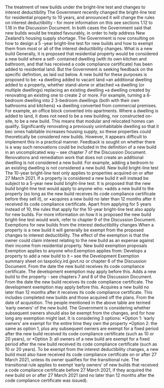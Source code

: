 The treatment of new builds under the bright-line test and changes to interest deductibility The Government recently changed the bright-line test for residential property to 10 years, and announced it will change the rules on interest deductibility - for more information on this see sections 1.12 to 1.16 in the Discussion Document. In both cases the Government said that new builds would be treated favourably, in order to help address New Zealand’s housing supply shortage. The Government is now consulting on how to design a 5 -year bright-line test for new builds and how to exempt them from most or all of the interest deductibility changes. What is a new build Generally, it is proposed that residential property would be considered a new build where a self- contained dwelling (with its own kitchen and bathroom, and that has received a code compliance certificate) has been added to residential land. But the Government is seeking feedback on the specific definition, as laid out below. A new build for these purposes is proposed to be: •a dwelling added to vacant land •an additional dwelling added to a property, whether stand-alone or attached •a dwelling (or multiple dwellings) replacing an existing dwelling •a dwelling created by renovating an existing one to create 2 or more. For example, turning a 6- bedroom dwelling into 2 3-bedroom dwellings (both with their own bathrooms and kitchens) •a dwelling converted from commercial premises. For example, an office block converted into apartments. Where a dwelling is added to land, it does not need to be a new building, nor constructed on-site, to be a new build. This means that modular and relocated homes can qualify. Significantly renovating a previously uninhabitable dwelling so that it bec omes habitable increases housing supply, so these properties could theoretically be considered new builds. However, it appears difficult to implement this in a practical manner. Feedback is sought on whether there is a way such renovations could be included in the definition of a new build in an uncomplicated way – see chapter 7 of the Discussion Document. Renovations and remediation work that does not create an additional dwelling is not considered a new build. For example, adding a bedroom to an existing dwelling is not considered a new build. New build bright-line test The 10-year bright-line test only applies to properties acquired on or after 27 March 2021. If a property is considered a new build it will instead be subject to a 5-year new build bright-line test. It is proposed that the new build bright-line test would apply to anyone who: •adds a new build to the property (so long as the new build receives its code compliance certificate before they sell it), or •acquires a new build no later than 12 months after it received its code compliance certificate. Apart from applying for 5 years instead of 10, the rules that apply for the 10-year bright-line test also apply for new builds. For more information on how it is proposed the new build bright-line test would work, refer to chapter 9 of the Discussion Document. Exemptions for new builds from the interest deductibility changes When a property is a new build it will generally be exempt from the proposed changes to interest deductibility. The effect of the exemption is that the owner could claim interest relating to the new build as an expense against their income from residential property. New build exemption proposals Exemption applies to anyone who:Exemption applies from: Develops a property to add a new build to it – see the Development Exemption summary sheet on taxpolicy.ird.govt.nz or chapter 6 of the Discussion Document. From the date the new build receives its code compliance certificate. The development exemption may apply before this. Adds a new build to the property - see chapters 7 and 8 of the Discussion Document. From the date the new build receives its code compliance certificate. The development exemption may apply before this. Acquires a new build no later than 12 months after it receives its code compliance certificate. This includes completed new builds and those acquired off the plans. From the date of acquisition. The people mentioned in the above table are termed ‘early owners’ of the new build. The Government is considering whether subsequent owners should also be exempt from the changes, and for how long any exemption might last. It is considering 3 options: •Option 1: ‘early owners’ are exempt for the entire time they own the property •Option 2: the same as option 1, plus any subsequent owners are exempt for a fixed period after the new build received its code compliance certificate (such as 10 or 20 years), or •Option 3: all owners of a new build are exempt for a fixed period after the new build received its code compliance certificate (such as 10 or 20 years). To be exempt from the interest deductibility changes, a new build must also have received its code compliance certificate on or after 27 March 2021, unless its owner qualifies for the transitional rule. The transitional rule applies to exempt ‘early owners’ of new builds that received a code compliance certificate before 27 March 2021, if they acquired the new build on or after 27 March 2021 (and no later than 12 months after the code compliance certificate was issued).